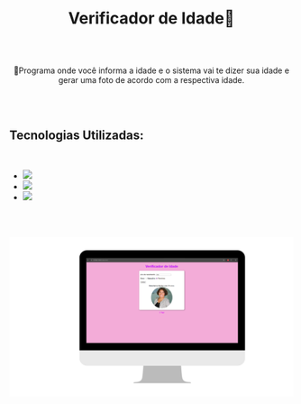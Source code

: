 <h1 align="center">Verificador de Idade📆</h1>
<br><br>

<p align="center">📌Programa onde você informa a idade e o sistema vai te dizer sua idade e gerar uma foto de acordo com a respectiva idade.</p>

<br><br>

<h2>Tecnologias Utilizadas:</h2>
<br>

  - <img src="https://img.shields.io/badge/HTML5-E34F26?style=for-the-badge&logo=html5&logoColor=white" />
  - <img src="https://img.shields.io/badge/CSS3-1572B6?style=for-the-badge&logo=css3&logoColor=white" />
  - <img src="https://img.shields.io/badge/JavaScript-F7DF1E?style=for-the-badge&logo=javascript&logoColor=black" />
  <br><br>
  
<img src="https://github.com/Tatiane-Oliveiraa/Verificador-De-Idade/blob/main/img/desktop.png?raw=true">
